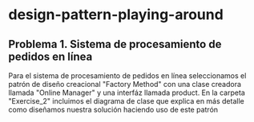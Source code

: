 # design-pattern-playing-around

## Problema 1. Sistema de procesamiento de pedidos en línea

Para el sistema de procesamiento de pedidos en línea seleccionamos el patrón de diseño creacional "Factory Method" con una clase creadora llamada "Online Manager" y una interfáz llamada product. En la carpeta "Exercise_2" incluimos el diagrama de clase que explica en más detalle como diseñamos nuestra solución haciendo uso de este patrón
